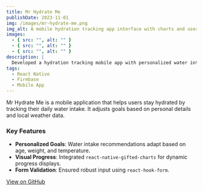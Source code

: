 ```yaml
---
title: Mr Hydrate Me
publishDate: 2023-11-01
img: /images/mr-hydrate-me.png
img_alt: A mobile hydration tracking app interface with charts and user stats
images:
  - { src: "", alt: "" }
  - { src: "", alt: "" }
  - { src: "", alt: "" }
description: |
  Developed a hydration tracking mobile app with personalized water intake goals using weather APIs and user data, built with React Native and Firebase.
tags:
  - React Native
  - Firebase
  - Mobile App
---
```


Mr Hydrate Me is a mobile application that helps users stay hydrated by tracking their daily water intake. It adjusts goals based on personal details and local weather data.

### Key Features

- **Personalized Goals**: Water intake recommendations adapt based on age, weight, and temperature.
- **Visual Progress**: Integrated `react-native-gifted-charts` for dynamic progress displays.
- **Form Validation**: Ensured robust input using `react-hook-form`.

[View on GitHub](https://github.com/asadullah/mr-hydrate-me)

